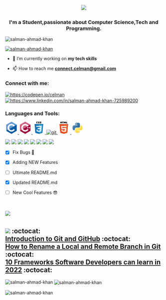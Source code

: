 <h1 align="center"> <img align="center" src="https://img.shields.io/badge/Hi there,I'm Salman-brightgreen.svg" /></h1>


<h3 align="center">I'm a Student,passionate about Computer Science,Tech and Programming.

</h3>

<p align="left"> <img src="https://komarev.com/ghpvc/?username=salman-ahmad-khan&label=Profile%20Views&color=0e75b6&style=flat" alt="salman-ahmad-khan" /> </p>

<p align="left"> <a href="https://github.com/ryo-ma/github-profile-trophy"><img src="https://github-profile-trophy.vercel.app/?username=salman-ahmad-khan" alt="salman-ahmad-khan" /></a> </p>

- 🔭 I’m currently working on **my tech skills**

- 📫 How to reach me **connect.celman@gmail.com**

<h3 align="left">Connect with me:</h3>
<p align="left">
<a href="https://codepen.io/celman" target="blank"><img align="center" src="https://raw.githubusercontent.com/rahuldkjain/github-profile-readme-generator/master/src/images/icons/Social/codepen.svg" alt="https://codepen.io/celman" height="30" width="40" /></a>
<a href="https://linkedin.com/Salman Ahmad Khan" target="blank"><img align="center" src="https://raw.githubusercontent.com/rahuldkjain/github-profile-readme-generator/master/src/images/icons/Social/linked-in-alt.svg" alt="https://www.linkedin.com/in/salman-ahmad-khan-725989200" height="30" width="40" /></a>
</p>

<h3 align="left">Languages and Tools:</h3>
<p align="left"> <a href="https://www.cprogramming.com/" target="_blank" rel="noreferrer"> <img src="https://raw.githubusercontent.com/devicons/devicon/master/icons/c/c-original.svg" alt="c" width="40" height="40"/> </a> <a href="https://www.w3schools.com/cpp/" target="_blank" rel="noreferrer"> <img src="https://raw.githubusercontent.com/devicons/devicon/master/icons/cplusplus/cplusplus-original.svg" alt="cplusplus" width="40" height="40"/> </a> <a href="https://www.w3schools.com/css/" target="_blank" rel="noreferrer"> <img src="https://raw.githubusercontent.com/devicons/devicon/master/icons/css3/css3-original-wordmark.svg" alt="css3" width="40" height="40"/> </a> <a href="https://git-scm.com/" target="_blank" rel="noreferrer"> <img src="https://www.vectorlogo.zone/logos/git-scm/git-scm-icon.svg" alt="git" width="40" height="40"/> </a> <a href="https://www.w3.org/html/" target="_blank" rel="noreferrer"> <img src="https://raw.githubusercontent.com/devicons/devicon/master/icons/html5/html5-original-wordmark.svg" alt="html5" width="40" height="40"/> </a> <a href="https://www.python.org" target="_blank" rel="noreferrer"> <img src="https://raw.githubusercontent.com/devicons/devicon/master/icons/python/python-original.svg" alt="python" width="40" height="40"/> </a> </p>

<img src="https://img.shields.io/badge/C++-brightgreen.svg" />  <img src="https://img.shields.io/badge/C-brightgreen.svg" />  <img src="https://img.shields.io/badge/git-brightgreen.svg" />   <img src="https://img.shields.io/badge/GitHub-brightgreen.svg" />  <img src="https://img.shields.io/badge/Python-brightgreen.svg" />   <img src="https://img.shields.io/badge/CSS-brightgreen.svg" />  <img src="https://img.shields.io/badge/HTML-brightgreen.svg" />  <img src="https://img.shields.io/badge/More-brightgreen.svg" /> 

- [x] Fix Bugs 🐛 
- [x] Adding NEW Features
- [ ] Ultimate README.md
- [x] Updated README.md
- [ ] New Cool Features 😎 








<h1><img src="https://img.shields.io/badge/Blog-brightgreen.svg" /></h1>




[<img src="https://img.shields.io/badge/view-brightgreen.svg" />](https://salman-ahmad-khan.github.io/Blog-01/)  :octocat: <br>
[Introduction to Git and GitHub](https://salman-ahmad-khan.github.io/Blog-01/topic1.html) :octocat: <br>
[How to Rename a Local and Remote Branch in Git](https://salman-ahmad-khan.github.io/Blog-01/topic2.html) :octocat: <br>
[10 Frameworks Software Developers can learn in 2022](https://salman-ahmad-khan.github.io/Blog-01/topic3.html) :octocat: <br>
---


<p><img align="left" src="https://github-readme-stats.vercel.app/api/top-langs?username=salman-ahmad-khan&show_icons=true&locale=en&layout=compact" alt="salman-ahmad-khan" /></p>

<p>&nbsp;<img align="center" src="https://github-readme-stats.vercel.app/api?username=salman-ahmad-khan&show_icons=true&locale=en" alt="salman-ahmad-khan" /></p>

<p><img align="center" src="https://github-readme-streak-stats.herokuapp.com/?user=salman-ahmad-khan&" alt="salman-ahmad-khan" /></p>













